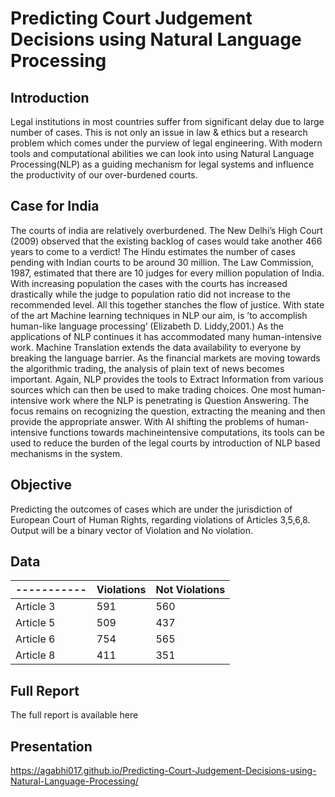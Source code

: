 # Predicting Court Judgement Decisions using Natural Language Processing

## Introduction
Legal institutions in most countries suffer from significant delay due to large
number of cases. This is not only an issue in law & ethics but a research problem which comes under the purview of legal engineering. With modern tools
and computational abilities we can look into using Natural Language Processing(NLP) as a guiding mechanism for legal systems and influence the productivity of our over-burdened courts.

## Case for India
The courts of india are relatively overburdened. The New Delhi’s High Court
(2009) observed that the existing backlog of cases would take another 466 years
to come to a verdict! The Hindu estimates the number of cases pending with
Indian courts to be around 30 million. The Law Commission, 1987, estimated
that there are 10 judges for every million population of India. With increasing
population the cases with the courts has increased drastically while the judge to
population ratio did not increase to the recommended level. All this together
stanches the flow of justice.
With state of the art Machine learning techniques in NLP our aim, is ’to accomplish human-like language processing’ (Elizabeth D. Liddy,2001.) As the applications of NLP continues it has accommodated many human-intensive work.
Machine Translation extends the data availability to everyone by breaking the
language barrier. As the financial markets are moving towards the algorithmic
trading, the analysis of plain text of news becomes important. Again, NLP
provides the tools to Extract Information from various sources which can then
be used to make trading choices. One most human-intensive work where the
NLP is penetrating is Question Answering. The focus remains on recognizing
the question, extracting the meaning and then provide the appropriate answer.
With AI shifting the problems of human-intensive functions towards machineintensive computations, its tools can be used to reduce the burden of the legal
courts by introduction of NLP based mechanisms in the system.

## Objective
Predicting the outcomes of cases which are under the jurisdiction of European
Court of Human Rights, regarding violations of Articles 3,5,6,8. Output will
be a binary vector of Violation and No violation.

## Data
----------- | Violations | Not Violations
----------- | ---------- | --------------
Article 3   | 591        | 560
Article 5   | 509        | 437
Article 6   | 754        | 565
Article 8   | 411        | 351



## Full Report
The full report is available here

## Presentation

https://agabhi017.github.io/Predicting-Court-Judgement-Decisions-using-Natural-Language-Processing/
